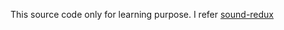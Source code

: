 This source code only for learning purpose. I refer [sound-redux](https://github.com/andrewngu/sound-redux)
